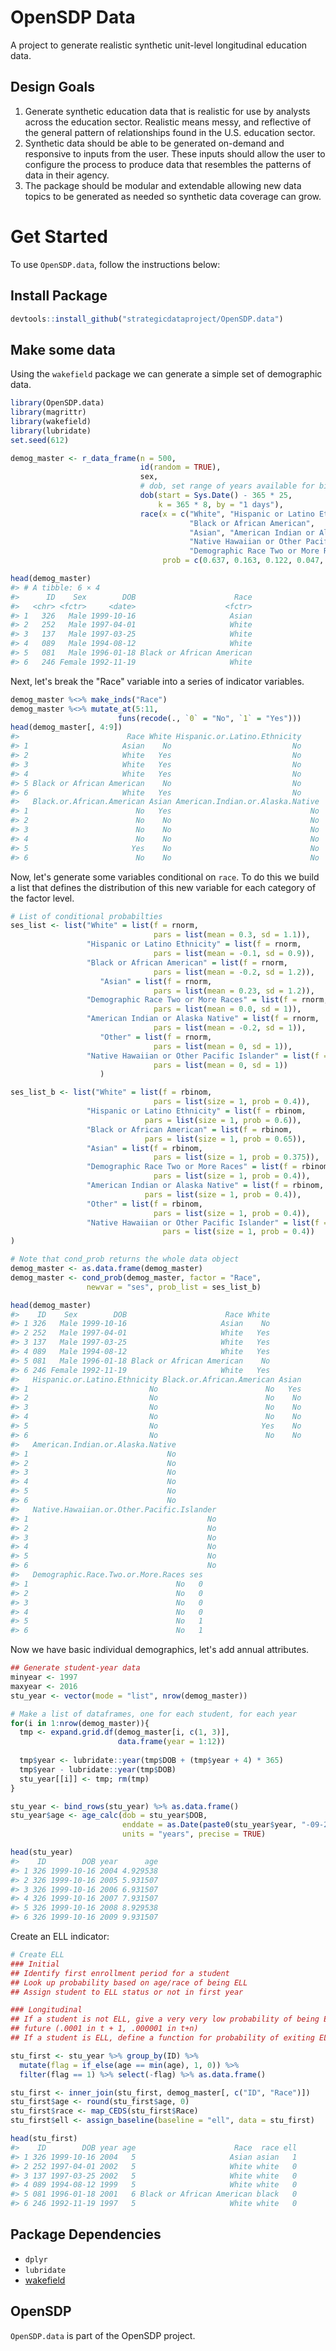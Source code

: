 
<!-- README.md is generated from README.Rmd. Please edit that file -->
OpenSDP Data
============

A project to generate realistic synthetic unit-level longitudinal education data.

Design Goals
------------

1.  Generate synthetic education data that is realistic for use by analysts across the education sector. Realistic means messy, and reflective of the general pattern of relationships found in the U.S. education sector.
2.  Synthetic data should be able to be generated on-demand and responsive to inputs from the user. These inputs should allow the user to configure the process to produce data that resembles the patterns of data in their agency.
3.  The package should be modular and extendable allowing new data topics to be generated as needed so synthetic data coverage can grow.

Get Started
===========

To use `OpenSDP.data`, follow the instructions below:

Install Package
---------------

``` r
devtools::install_github("strategicdataproject/OpenSDP.data")
```

Make some data
--------------

Using the `wakefield` package we can generate a simple set of demographic data.

``` r
library(OpenSDP.data)
library(magrittr)
library(wakefield)
library(lubridate)
set.seed(612)

demog_master <- r_data_frame(n = 500, 
                             id(random = TRUE), 
                             sex, 
                             # dob, set range of years available for birth
                             dob(start = Sys.Date() - 365 * 25, 
                                 k = 365 * 8, by = "1 days"), 
                             race(x = c("White", "Hispanic or Latino Ethnicity", 
                                        "Black or African American", 
                                        "Asian", "American Indian or Alaska Native", 
                                        "Native Hawaiian or Other Pacific Islander", 
                                        "Demographic Race Two or More Races"), 
                                  prob = c(0.637, 0.163, 0.122, 0.047, .007, .0015, .021)))

head(demog_master)
#> # A tibble: 6 × 4
#>      ID    Sex        DOB                      Race
#>   <chr> <fctr>     <date>                    <fctr>
#> 1   326   Male 1999-10-16                     Asian
#> 2   252   Male 1997-04-01                     White
#> 3   137   Male 1997-03-25                     White
#> 4   089   Male 1994-08-12                     White
#> 5   081   Male 1996-01-18 Black or African American
#> 6   246 Female 1992-11-19                     White
```

Next, let's break the "Race" variable into a series of indicator variables.

``` r
demog_master %<>% make_inds("Race")
demog_master %<>% mutate_at(5:11, 
                        funs(recode(., `0` = "No", `1` = "Yes")))
head(demog_master[, 4:9])
#>                        Race White Hispanic.or.Latino.Ethnicity
#> 1                     Asian    No                           No
#> 2                     White   Yes                           No
#> 3                     White   Yes                           No
#> 4                     White   Yes                           No
#> 5 Black or African American    No                           No
#> 6                     White   Yes                           No
#>   Black.or.African.American Asian American.Indian.or.Alaska.Native
#> 1                        No   Yes                               No
#> 2                        No    No                               No
#> 3                        No    No                               No
#> 4                        No    No                               No
#> 5                       Yes    No                               No
#> 6                        No    No                               No
```

Now, let's generate some variables conditional on `race`. To do this we build a list that defines the distribution of this new variable for each category of the factor level.

``` r
# List of conditional probabilties
ses_list <- list("White" = list(f = rnorm, 
                                pars = list(mean = 0.3, sd = 1.1)), 
                 "Hispanic or Latino Ethnicity" = list(f = rnorm, 
                                pars = list(mean = -0.1, sd = 0.9)),
                 "Black or African American" = list(f = rnorm, 
                                pars = list(mean = -0.2, sd = 1.2)), 
                    "Asian" = list(f = rnorm, 
                                pars = list(mean = 0.23, sd = 1.2)), 
                 "Demographic Race Two or More Races" = list(f = rnorm, 
                                pars = list(mean = 0.0, sd = 1)), 
                 "American Indian or Alaska Native" = list(f = rnorm, 
                                pars = list(mean = -0.2, sd = 1)), 
                    "Other" = list(f = rnorm, 
                                pars = list(mean = 0, sd = 1)),
                 "Native Hawaiian or Other Pacific Islander" = list(f = rnorm, 
                                pars = list(mean = 0, sd = 1))
                    )

ses_list_b <- list("White" = list(f = rbinom, 
                                pars = list(size = 1, prob = 0.4)), 
                 "Hispanic or Latino Ethnicity" = list(f = rbinom, 
                              pars = list(size = 1, prob = 0.6)),
                 "Black or African American" = list(f = rbinom, 
                              pars = list(size = 1, prob = 0.65)), 
                 "Asian" = list(f = rbinom, 
                                pars = list(size = 1, prob = 0.375)), 
                 "Demographic Race Two or More Races" = list(f = rbinom, 
                                pars = list(size = 1, prob = 0.4)), 
                 "American Indian or Alaska Native" = list(f = rbinom, 
                              pars = list(size = 1, prob = 0.4)), 
                 "Other" = list(f = rbinom, 
                                pars = list(size = 1, prob = 0.4)),
                 "Native Hawaiian or Other Pacific Islander" = list(f = rbinom, 
                                  pars = list(size = 1, prob = 0.4))
)

# Note that cond_prob returns the whole data object
demog_master <- as.data.frame(demog_master)
demog_master <- cond_prob(demog_master, factor = "Race", 
                 newvar = "ses", prob_list = ses_list_b)

head(demog_master)
#>    ID    Sex        DOB                      Race White
#> 1 326   Male 1999-10-16                     Asian    No
#> 2 252   Male 1997-04-01                     White   Yes
#> 3 137   Male 1997-03-25                     White   Yes
#> 4 089   Male 1994-08-12                     White   Yes
#> 5 081   Male 1996-01-18 Black or African American    No
#> 6 246 Female 1992-11-19                     White   Yes
#>   Hispanic.or.Latino.Ethnicity Black.or.African.American Asian
#> 1                           No                        No   Yes
#> 2                           No                        No    No
#> 3                           No                        No    No
#> 4                           No                        No    No
#> 5                           No                       Yes    No
#> 6                           No                        No    No
#>   American.Indian.or.Alaska.Native
#> 1                               No
#> 2                               No
#> 3                               No
#> 4                               No
#> 5                               No
#> 6                               No
#>   Native.Hawaiian.or.Other.Pacific.Islander
#> 1                                        No
#> 2                                        No
#> 3                                        No
#> 4                                        No
#> 5                                        No
#> 6                                        No
#>   Demographic.Race.Two.or.More.Races ses
#> 1                                 No   0
#> 2                                 No   0
#> 3                                 No   0
#> 4                                 No   0
#> 5                                 No   1
#> 6                                 No   1
```

Now we have basic individual demographics, let's add annual attributes.

``` r
## Generate student-year data
minyear <- 1997
maxyear <- 2016
stu_year <- vector(mode = "list", nrow(demog_master))

# Make a list of dataframes, one for each student, for each year
for(i in 1:nrow(demog_master)){
  tmp <- expand.grid.df(demog_master[i, c(1, 3)], 
                        data.frame(year = 1:12))
  
  tmp$year <- lubridate::year(tmp$DOB + (tmp$year + 4) * 365)
  tmp$year - lubridate::year(tmp$DOB)
  stu_year[[i]] <- tmp; rm(tmp)
}

stu_year <- bind_rows(stu_year) %>% as.data.frame()
stu_year$age <- age_calc(dob = stu_year$DOB, 
                         enddate = as.Date(paste0(stu_year$year, "-09-21")),
                         units = "years", precise = TRUE)

head(stu_year)
#>    ID        DOB year      age
#> 1 326 1999-10-16 2004 4.929538
#> 2 326 1999-10-16 2005 5.931507
#> 3 326 1999-10-16 2006 6.931507
#> 4 326 1999-10-16 2007 7.931507
#> 5 326 1999-10-16 2008 8.929538
#> 6 326 1999-10-16 2009 9.931507
```

Create an ELL indicator:

``` r
# Create ELL
### Initial
## Identify first enrollment period for a student
## Look up probability based on age/race of being ELL
## Assign student to ELL status or not in first year

### Longitudinal
## If a student is not ELL, give a very very low probability of being ELL in the 
## future (.0001 in t + 1, .000001 in t+n)
## If a student is ELL, define a function for probability of exiting ELL status

stu_first <- stu_year %>% group_by(ID) %>% 
  mutate(flag = if_else(age == min(age), 1, 0)) %>% 
  filter(flag == 1) %>% select(-flag) %>% as.data.frame()

stu_first <- inner_join(stu_first, demog_master[, c("ID", "Race")])
stu_first$age <- round(stu_first$age, 0)
stu_first$race <- map_CEDS(stu_first$Race)
stu_first$ell <- assign_baseline(baseline = "ell", data = stu_first)

head(stu_first)
#>    ID        DOB year age                      Race  race ell
#> 1 326 1999-10-16 2004   5                     Asian asian   1
#> 2 252 1997-04-01 2002   5                     White white   0
#> 3 137 1997-03-25 2002   5                     White white   0
#> 4 089 1994-08-12 1999   5                     White white   0
#> 5 081 1996-01-18 2001   6 Black or African American black   0
#> 6 246 1992-11-19 1997   5                     White white   0
```

Package Dependencies
--------------------

-   `dplyr`
-   `lubridate`
-   [wakefield](https://www.github.com/trinker/wakefield)

OpenSDP
-------

`OpenSDP.data` is part of the OpenSDP project.
